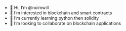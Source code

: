 - 👋 Hi, I’m @noimwill
- 👀 I’m interested in blockchain and smart contracts
- 🌱 I’m currently learning python then solidity
- 💞️ I’m looking to collaborate on blockchain applications

<!---
noimwill/noimwill is a ✨ special ✨ repository because its `README.md` (this file) appears on your GitHub profile.
You can click the Preview link to take a look at your changes.
--->
